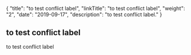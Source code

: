 {
    "title": "to test conflict label",
    "linkTitle": "to test conflict label",
    "weight": "2",
    "date": "2019-09-17",
    "description": "to test conflict label."
}

## to test conflict label

to test conflict label
